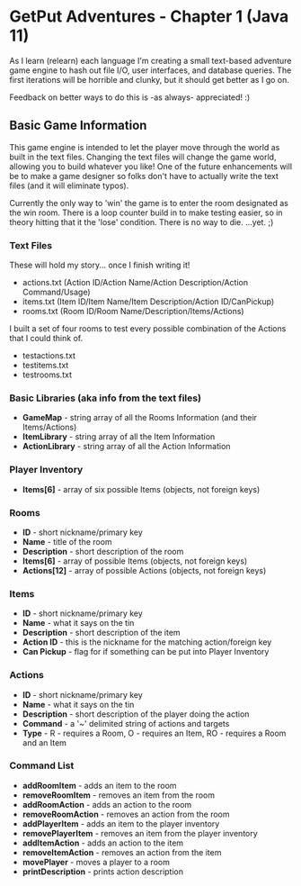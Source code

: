 # GetPut Adventures - Chapter 1 (Java 11)

As I learn (relearn) each language I'm creating a small text-based adventure game engine to hash out file I/O, user interfaces, and database queries. The first iterations will be horrible and clunky, but it should get better as I go on.

Feedback on better ways to do this is -as always- appreciated! :)

## Basic Game Information

This game engine is intended to let the player move through the world as built in the text files. Changing the text files will change the game world, allowing you to build whatever you like! One of the future enhancements will be to make a game designer so folks don't have to actually write the text files (and it will eliminate typos).

Currently the only way to 'win' the game is to enter the room designated as the win room. There is a loop counter build in to make testing easier, so in theory hitting that it the 'lose' condition. There is no way to die. ...yet. ;)

### Text Files

These will hold my story... once I finish writing it!
- actions.txt (Action ID/Action Name/Action Description/Action Command/Usage)
- items.txt (Item ID/Item Name/Item Description/Action ID/CanPickup)
- rooms.txt (Room ID/Room Name/Description/Items/Actions)

I built a set of four rooms to test every possible combination of the Actions that I could think of.
- testactions.txt
- testitems.txt
- testrooms.txt

### Basic Libraries (aka info from the text files)

- **GameMap** - string array of all the Rooms Information (and their Items/Actions)
- **ItemLibrary** - string array of all the Item Information
- **ActionLibrary** - string array of all the Action Information

### Player Inventory

- **Items[6]** - array of six possible Items (objects, not foreign keys)

### Rooms

- **ID** - short nickname/primary key
- **Name** - title of the room
- **Description** - short description of the room
- **Items[6]** - array of possible Items (objects, not foreign keys)
- **Actions[12]** - array of possible Actions (objects, not foreign keys)

### Items

- **ID** - short nickname/primary key
- **Name** - what it says on the tin
- **Description** - short description of the item
- **Action ID** - this is the nickname for the matching action/foreign key
- **Can Pickup** - flag for if something can be put into Player Inventory

### Actions

- **ID** - short nickname/primary key
- **Name** - what it says on the tin
- **Description** - short description of the player doing the action
- **Command** - a '~' delimited string of actions and targets
- **Type** - R - requires a Room, O - requires an Item, RO - requires a Room and an Item

### Command List

- **addRoomItem** - adds an item to the room
- **removeRoomItem** - removes an item from the room
- **addRoomAction** - adds an action to the room
- **removeRoomAction** - removes an action from the room
- **addPlayerItem** - adds an item to the player inventory
- **removePlayerItem** - removes an item from the player inventory
- **addItemAction** - adds an action to the item
- **removeItemAction** - removes an action from the item
- **movePlayer** - moves a player to a room
- **printDescription** - prints action description
